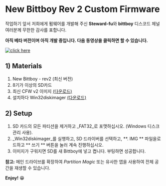 # New Bittboy Rev 2 Custom Firmware

작업하기 앞서 저희에게 펌웨어를 개발해 주신 **Steward-fu**와 **bittboy** 디스코드 체널 여러분께 무한한 감사를 표합니다.

**아직 베타 버전이며 아직 개발 중입니다. 다음 동영상을 클릭하면 할 수 있습니다.**

[![click here](https://i.imgur.com/H13STVz.png)](https://youtu.be/i62_J6SAN9s)

## 1) Materials
1. New Bittboy - rev2 (최신 버전)
2. 8기가 이상의 SD카드
3. 최신 CFW v2 이미지 [(다운로드)](https://drive.google.com/file/d/1Y365b-eKczSrN4s9M3qdqb7ESKmFNSpy/view?usp=sharing)
4. 설치하다 Win32diskimager [(다운로드)](https://sourceforge.net/projects/win32diskimager)

## 2) Setup
1. SD 카드의 모든 파티션을 제거하고 _FAT32_로 포맷하십시오. (Windows 디스크 관리 사용).
2. _Win32diskimager_를 실행하고, SD 드라이버를 선택하고, **. IMG ** 파일을로드하고 ** 쓰기 ** 버튼을 눌러 계속 진행하십시오.
3. 이미지가 구워지면 SD를 새 Bittboy에 넣고 켭니다. 부팅하면 성공합니다.

**참고:** 메인 드라이브를 확장하여 _Partition Magic_ 또는 유사한 앱을 사용하여 전체 공간을 재생할 수 있습니다.

**Enjoy!** :grin:
